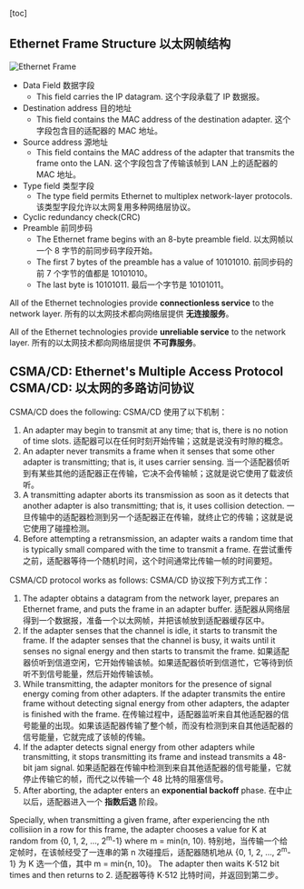 [toc]

## Ethernet Frame Structure 以太网帧结构

![Ethernet Frame](http://oxnec2zdn.bkt.clouddn.com/Computer-networking/EthernetFrame.png)

- Data Field 数据字段
	- This field carries the IP datagram. 这个字段承载了 IP 数据报。
- Destination address 目的地址
	- This field contains the MAC address of the destination adapter. 这个字段包含目的适配器的 MAC 地址。
- Source address 源地址
	- This field contains the MAC address of the adapter that transmits the frame onto the LAN.
	  这个字段包含了传输该帧到 LAN 上的适配器的 MAC 地址。
- Type field 类型字段
	- The type field permits Ethernet to multiplex network-layer protocols.
	  该类型字段允许以太网复用多种网络层协议。
- Cyclic redundancy check(CRC)
- Preamble 前同步码
	- The Ethernet frame begins with an 8-byte preamble field.
	  以太网帧以一个 8 字节的前同步码字段开始。
	- The first 7 bytes of the preamble has a value of 10101010.
	  前同步码的前 7 个字节的值都是 10101010。
	- The last byte is 10101011. 最后一个字节是 10101011。

All of the Ethernet technologies provide **connectionless service** to the network layer.
所有的以太网技术都向网络层提供 **无连接服务**。

All of the Ethernet technologies provide **unreliable service** to the network layer.
所有的以太网技术都向网络层提供 **不可靠服务**。

## CSMA/CD: Ethernet's Multiple Access Protocol CSMA/CD: 以太网的多路访问协议

CSMA/CD does the following: CSMA/CD 使用了以下机制：

1. An adapter may begin to transmit at any time; that is, there is no notion of time slots.
  适配器可以在任何时刻开始传输；这就是说没有时隙的概念。
2. An adapter never transmits a frame when it senses that some other adapter is transmitting; that is, it uses carrier sensing.
  当一个适配器侦听到有某些其他的适配器正在传输，它决不会传输帧；这就是说它使用了载波侦听。
3. A transmitting adapter aborts its transmission as soon as it detects that another adapter is also transmitting; that is, it uses collision detection.
  一旦传输中的适配器检测到另一个适配器正在传输，就终止它的传输；这就是说它使用了碰撞检测。
4. Before attempting a retransmission, an adapter waits a random time that is typically small compared with the time to transmit a frame.
  在尝试重传之前，适配器等待一个随机时间，这个时间通常比传输一帧的时间要短。

CSMA/CD protocol works as follows: CSMA/CD 协议按下列方式工作：

1. The adapter obtains a datagram from the network layer, prepares an Ethernet frame, and puts the frame in an adapter buffer.
  适配器从网络层得到一个数据报，准备一个以太网帧，并把该帧放到适配器缓存区中。
2. If the adapter senses that the channel is idle, it starts to transmit the frame. If the adapter senses that the channel is busy, it waits until it senses no signal energy and then starts to transmit the frame.
  如果适配器侦听到信道空闲，它开始传输该帧。如果适配器侦听到信道忙，它等待到侦听不到信号能量，然后开始传输该帧。
3. While transmitting, the adapter monitors for the presence of signal energy coming from other adapters. If the adapter transmits the entire frame without detecting signal energy from other adapters, the adapter is finished with the frame.
  在传输过程中，适配器监听来自其他适配器的信号能量的出现。如果该适配器传输了整个帧，而没有检测到来自其他适配器的信号能量，它就完成了该帧的传输。
4. If the adapter detects signal energy from other adapters while transmitting, it stops transmitting its frame and instead transmits a 48-bit jam signal.
  如果适配器在传输中检测到来自其他适配器的信号能量，它就停止传输它的帧，而代之以传输一个 48 比特的阻塞信号。
5. After aborting, the adapter enters an **exponential backoff** phase.
  在中止以后，适配器进入一个 **指数后退** 阶段。

Specially, when transmitting a given frame, after experiencing the nth collisiion in a row for this frame, the adapter chooses a value for K at random from {0, 1, 2, ..., 2<sup>m</sup>-1} where m = min(n, 10).
特别地，当传输一个给定帧时，在该帧经受了一连串的第 n 次碰撞后，适配器随机地从 {0, 1, 2, ..., 2<sup>m</sup>-1} 为 K 选一个值，其中 m = min{n, 10}。
The adapter then waits K&sdot;512 bit times and then returns to 2.
适配器等待 K&sdot;512 比特时间，并返回到第二步。
